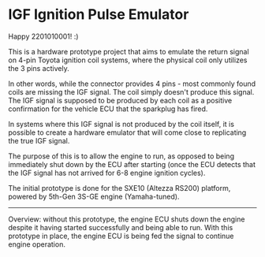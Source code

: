 # IGF Ignition Pulse Emulator

Happy 2201010001! :)

This is a hardware prototype project that aims to emulate the return signal on 4-pin Toyota ignition coil systems, where the physical coil only utilizes the 3 pins actively.

In other words, while the connector provides 4 pins - most commonly found coils are missing the IGF signal. The coil simply doesn't produce this signal. The IGF signal is supposed to be produced by each coil as a positive confirmation for the vehicle ECU that the sparkplug has fired.

In systems where this IGF signal is not produced by the coil itself, it is possible to create a hardware emulator that will come close to replicating the true IGF signal.

The purpose of this is to allow the engine to run, as opposed to being immediately shut down by the ECU after starting (once the ECU detects that the IGF signal has not arrived for 6-8 engine ignition cycles).

The initial prototype is done for the SXE10 (Altezza RS200) platform, powered by 5th-Gen 3S-GE engine (Yamaha-tuned).

------------------------------------------------

Overview: without this prototype, the engine ECU shuts down the engine despite it having started successfully and being able to run. With this prototype in place, the engine ECU is being fed the signal to continue engine operation.
